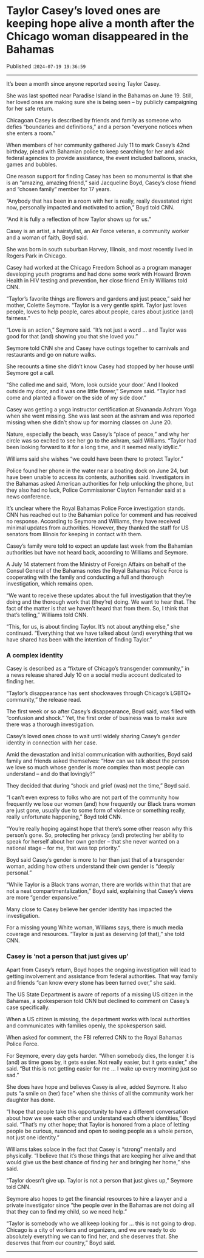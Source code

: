 # Taylor Casey’s loved ones are keeping hope alive a month after the Chicago woman disappeared in the Bahamas

Published :`2024-07-19 19:36:59`

---

It’s been a month since anyone reported seeing Taylor Casey.

She was last spotted near Paradise Island in the Bahamas on June 19. Still, her loved ones are making sure she is being seen – by publicly campaigning for her safe return.

Chicagoan Casey is described by friends and family as someone who defies “boundaries and definitions,” and a person “everyone notices when she enters a room.”

When members of her community gathered July 11 to mark Casey’s 42nd birthday, plead with Bahamian police to keep searching for her and ask federal agencies to provide assistance, the event included balloons, snacks, games and bubbles.

One reason support for finding Casey has been so monumental is that she is an “amazing, amazing friend,” said Jacqueline Boyd, Casey’s close friend and “chosen family” member for 17 years.

“Anybody that has been in a room with her is really, really devastated right now, personally impacted and motivated to action,” Boyd told CNN.

“And it is fully a reflection of how Taylor shows up for us.”

Casey is an artist, a hairstylist, an Air Force veteran, a community worker and a woman of faith, Boyd said.

She was born in south suburban Harvey, Illinois, and most recently lived in Rogers Park in Chicago.

Casey had worked at the Chicago Freedom School as a program manager developing youth programs and had done some work with Howard Brown Health in HIV testing and prevention, her close friend Emily Williams told CNN.

“Taylor’s favorite things are flowers and gardens and just peace,” said her mother, Colette Seymore. “Taylor is a very gentle spirit. Taylor just loves people, loves to help people, cares about people, cares about justice (and) fairness.”

“Love is an action,” Seymore said. “It’s not just a word … and Taylor was good for that (and) showing you that she loved you.”

Seymore told CNN she and Casey have outings together to carnivals and restaurants and go on nature walks.

She recounts a time she didn’t know Casey had stopped by her house until Seymore got a call.

“She called me and said, ‘Mom, look outside your door.’ And I looked outside my door, and it was one little flower,” Seymore said. “Taylor had come and planted a flower on the side of my side door.”

Casey was getting a yoga instructor certification at Sivananda Ashram Yoga when she went missing. She was last seen at the ashram and was reported missing when she didn’t show up for morning classes on June 20.

Nature, especially the beach, was Casey’s “place of peace,” and why her circle was so excited to see her go to the ashram, said Williams. “Taylor had been looking forward to it for a long time, and it seemed really idyllic.”

Williams said she wishes “we could have been there to protect Taylor.”

Police found her phone in the water near a boating dock on June 24, but have been unable to access its contents, authorities said. Investigators in the Bahamas asked American authorities for help unlocking the phone, but they also had no luck, Police Commissioner Clayton Fernander said at a news conference.

It’s unclear where the Royal Bahamas Police Force investigation stands. CNN has reached out to the Bahamian police for comment and has received no response. According to Seymore and Williams, they have received minimal updates from authorities. However, they thanked the staff for US senators from Illinois for keeping in contact with them.

Casey’s family were told to expect an update last week from the Bahamian authorities but have not heard back, according to Williams and Seymore.

A July 14 statement from the Ministry of Foreign Affairs on behalf of the Consul General of the Bahamas notes the Royal Bahamas Police Force is cooperating with the family and conducting a full and thorough investigation, which remains open.

“We want to receive these updates about the full investigation that they’re doing and the thorough work that (they’re) doing. We want to hear that. The fact of the matter is that we haven’t heard that from them. So, I think that that’s telling,” Williams told CNN.

“This, for us, is about finding Taylor. It’s not about anything else,” she continued. “Everything that we have talked about (and) everything that we have shared has been with the intention of finding Taylor.”

### A complex identity

Casey is described as a “fixture of Chicago’s transgender community,” in a news release shared July 10 on a social media account dedicated to finding her.

“Taylor’s disappearance has sent shockwaves through Chicago’s LGBTQ+ community,” the release read.

The first week or so after Casey’s disappearance, Boyd said, was filled with “confusion and shock.” Yet, the first order of business was to make sure there was a thorough investigation.

Casey’s loved ones chose to wait until widely sharing Casey’s gender identity in connection with her case.

Amid the devastation and initial communication with authorities, Boyd said family and friends asked themselves: “How can we talk about the person we love so much whose gender is more complex than most people can understand – and do that lovingly?”

They decided that during “shock and grief (was) not the time,” Boyd said.

“I can’t even express to folks who are not part of the community how frequently we lose our women (and) how frequently our Black trans women are just gone, usually due to some form of violence or something really, really unfortunate happening,” Boyd told CNN.

“You’re really hoping against hope that there’s some other reason why this person’s gone. So, protecting her privacy (and) protecting her ability to speak for herself about her own gender – that she never wanted on a national stage – for me, that was top priority.”

Boyd said Casey’s gender is more to her than just that of a transgender woman, adding how others understand their own gender is “deeply personal.”

“While Taylor is a Black trans woman, there are worlds within that that are not a neat compartmentalization,” Boyd said, explaining that Casey’s views are more “gender expansive.”

Many close to Casey believe her gender identity has impacted the investigation.

For a missing young White woman, Williams says, there is much media coverage and resources. “Taylor is just as deserving (of that),” she told CNN.

### Casey is ‘not a person that just gives up’

Apart from Casey’s return, Boyd hopes the ongoing investigation will lead to getting involvement and assistance from federal authorities. That way family and friends “can know every stone has been turned over,” she said.

The US State Department is aware of reports of a missing US citizen in the Bahamas, a spokesperson told CNN but declined to comment on Casey’s case specifically.

When a US citizen is missing, the department works with local authorities and communicates with families openly, the spokesperson said.

When asked for comment, the FBI referred CNN to the Royal Bahamas Police Force.

For Seymore, every day gets harder. “When somebody dies, the longer it is (and) as time goes by, it gets easier. Not really easier, but it gets easier,” she said. “But this is not getting easier for me … I wake up every morning just so sad.”

She does have hope and believes Casey is alive, added Seymore. It also puts “a smile on (her) face” when she thinks of all the community work her daughter has done.

“I hope that people take this opportunity to have a different conversation about how we see each other and understand each other’s identities,” Boyd said. “That’s my other hope; that Taylor is honored from a place of letting people be curious, nuanced and open to seeing people as a whole person, not just one identity.”

Williams takes solace in the fact that Casey is “strong” mentally and physically. “I believe that it’s those things that are keeping her alive and that would give us the best chance of finding her and bringing her home,” she said.

“Taylor doesn’t give up. Taylor is not a person that just gives up,” Seymore told CNN.

Seymore also hopes to get the financial resources to hire a lawyer and a private investigator since “the people over in the Bahamas are not doing all that they can to find my child, so we need help.”

“Taylor is somebody who we all keep looking for … this is not going to drop. Chicago is a city of workers and organizers, and we are ready to do absolutely everything we can to find her, and she deserves that. She deserves that from our country,” Boyd said.

---

